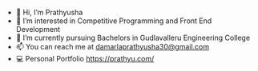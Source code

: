 - 👋 Hi, I’m Prathyusha
- 👀 I’m interested in Competitive Programming and Front End Development
- 🌱 I’m currently pursuing Bachelors in Gudlavalleru Engineering College
- 📫 You can reach me at damarlaprathyusha30@gmail.com
- 💻 Personal Portfolio https://prathyu.com/ 

<!---
prathyusha646/prathyusha646 is a ✨ special ✨ repository because its `README.md` (this file) appears on your GitHub profile.
You can click the Preview link to take a look at your changes.
--->
